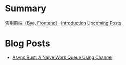 # Summary

[告别前端（Bye, Frontend）](bye-front-end.md)
[Introduction](introduction.md)
[Upcoming Posts](upcoming.md)

# Blog Posts

- [Async Rust: A Naive Work Queue Using Channel](posts/2023012501.md)

